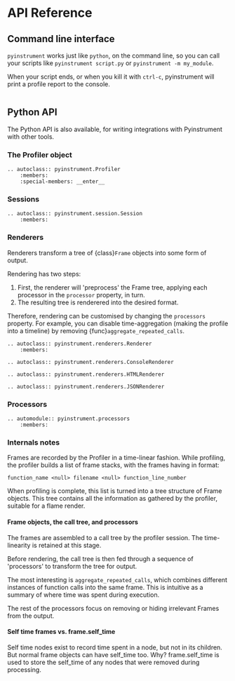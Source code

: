# API Reference

## Command line interface

``pyinstrument`` works just like ``python``, on the command line, so you can
call your scripts like ``pyinstrument script.py`` or ``pyinstrument -m
my_module``.

When your script ends, or when you kill it with `ctrl-c`, pyinstrument will
print a profile report to the console.

```{program-output} pyinstrument --help
```

## Python API

The Python API is also available, for writing integrations with Pyinstrument
with other tools.

### The Profiler object

```{eval-rst}
.. autoclass:: pyinstrument.Profiler
    :members:
    :special-members: __enter__
```

### Sessions

```{eval-rst}
.. autoclass:: pyinstrument.session.Session
    :members:
```

### Renderers

Renderers transform a tree of {class}`Frame` objects into some form of output.

Rendering has two steps:

1. First, the renderer will 'preprocess' the Frame tree, applying each processor in the ``processor`` property, in turn.
2. The resulting tree is renderered into the desired format.

Therefore, rendering can be customised by changing the ``processors`` property. For example, you can disable time-aggregation (making the profile into a timeline) by removing {func}`aggregate_repeated_calls`.

```{eval-rst}
.. autoclass:: pyinstrument.renderers.Renderer
    :members:

.. autoclass:: pyinstrument.renderers.ConsoleRenderer

.. autoclass:: pyinstrument.renderers.HTMLRenderer

.. autoclass:: pyinstrument.renderers.JSONRenderer
```

### Processors

```{eval-rst}
.. automodule:: pyinstrument.processors
    :members:
```

### Internals notes

Frames are recorded by the Profiler in a time-linear fashion. While profiling,
the profiler builds a list of frame stacks, with the frames having in format:

    function_name <null> filename <null> function_line_number

When profiling is complete, this list is turned into a tree structure of
Frame objects. This tree contains all the information as gathered by the
profiler, suitable for a flame render.

#### Frame objects, the call tree, and processors

The frames are assembled to a call tree by the profiler session. The
time-linearity is retained at this stage.

Before rendering, the call tree is then fed through a sequence of 'processors'
to transform the tree for output.

The most interesting is `aggregate_repeated_calls`, which combines different
instances of function calls into the same frame. This is intuitive as a
summary of where time was spent during execution.

The rest of the processors focus on removing or hiding irrelevant Frames
from the output.

#### Self time frames vs. frame.self_time

Self time nodes exist to record time spent in a node, but not in its children.
But normal frame objects can have self_time too. Why? frame.self_time is used
to store the self_time of any nodes that were removed during processing.
